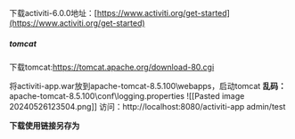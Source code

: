 下载activiti-6.0.0地址：[https://www.activiti.org/get-started](https://www.activiti.org/get-started)

##### tomcat
下载tomcat:https://tomcat.apache.org/download-80.cgi

将activiti-app.war放到apache-tomcat-8.5.100\webapps，启动tomcat
**乱码：**
apache-tomcat-8.5.100\conf\logging.properties
![[Pasted image 20240526123504.png]]
访问：http://localhost:8080/activiti-app     admin/test

**下载使用链接另存为**

